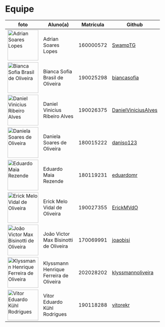 # Equipe


|foto| Aluno(a) | Matrícula    | Github  |
| -- | -- |----- |----| 
|<img src="https://avatars.githubusercontent.com/u/66492055?v=4" alt="Adrian Soares Lopes" width="100"> | Adrian Soares Lopes | 160000572 | [SwampTG](https://github.com/SwampTG) |
|<img src="https://avatars.githubusercontent.com/u/69814402?v=4" alt="Bianca Sofia Brasil de Oliveira" width="100"> | Bianca Sofia Brasil de Oliveira | 190025298 |[biancasofia](https://github.com/biancasofia) |
|<img src="https://avatars.githubusercontent.com/u/52768341?v=4" alt="Daniel Vinicius Ribeiro Alves" width="100"> | Daniel Vinicius Ribeiro Alves | 190026375 | [DanielViniciusAlves](https://github.com/DanielViniciusAlves)|
|<img src="assets/dani.jpeg" alt="Daniela Soares de Oliveira" width="100"> | Daniela Soares de Oliveira | 180015222 | [daniso123](https://github.com/daniso123)|
|<img src="https://avatars.githubusercontent.com/u/47648859?v=4" alt="Eduardo Maia Rezende" width="100"> | Eduardo Maia Rezende | 180119231 | [eduardomr](https://github.com/eduardomr) |
|<img src="https://avatars.githubusercontent.com/u/48844857?v=4" alt="Erick Melo Vidal de Oliveira" width="100">| Erick Melo Vidal de Oliveira | 190027355 | [ErickMVdO](https://github.com/ErickMVdO)|
|<img src="https://avatars.githubusercontent.com/u/111386960?v=4" alt="João Victor Max Bisinotti de Oliveira" width="100"> | João Victor Max Bisinotti de Oliveira | 170069991 | [joaobisi](https://github.com/joaobisi)|
|<img src="https://avatars.githubusercontent.com/u/56873266?v=4" alt="Klyssmann Henrique Ferreira de Oliveira" width="100"> | Klyssmann Henrique Ferreira de Oliveira | 202028202 | [klyssmannoliveira](https://github.com/klyssmannoliveira)|
|<img src="https://avatars.githubusercontent.com/u/56610229?v=4" alt="Vitor Eduardo Kühl Rodrigues" width="100"> | Vitor Eduardo Kühl Rodrigues | 190118288 | [vitorekr](https://github.com/vitorekr) |